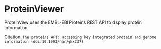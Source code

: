 # ProteinViewer

ProteinView uses the EMBL-EBI Proteins REST API to display protein information.

Citation: `The proteins API: accessing key integrated protein and genome information (doi:10.1093/nar/gkx237)`
